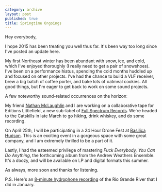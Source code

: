```yaml
---
category: archive
layout: post
published: true
title: Springtime Ongoings
---
```


Hey everybody, 

I hope 2015 has been treating you well thus far. It's been way too long since I've posted an update here.

My first Northeast winter has been abundant with snow, ice, and cold, which I've enjoyed thoroughly (I really need to get a pair of snowshoes). I've been on a performance hiatus, spending the cold months huddled up and focused on other projects. I've had the chance to build a VLF receiver, brew a big batch of coffee porter, and bake lots of oatmeal cookies. All good things, but I'm eager to get back to work on some sound projects.

A few noteworthy sound-related occurrences on the horizon:

My friend [Nathan McLaughlin](http://www.nathanmclaughlin.info/) and I are working on a collaborative tape for Editions Littlefield, a new sub-label of [Full Spectrum Records](http://fullspectrumrecords.com/). We're headed to the Catskills in late March to go hiking, drink whiskey, and do some recording.

On April 25th, I will be participating in a 24 Hour Drone Fest at [Basilica Hudson](http://basilicahudson.com/). This is an exciting event in a gorgeous space with some great company, and I am extremely thrilled to be a part of it. 

Lastly, I had the esteemed privilege of mastering _Fuck Everybody, You Can Do Anything_, the forthcoming album from the Andrew Weathers Ensemble. It's a doozy, and will be available on LP and digital formats this summer.

As always, more soon and thanks for listening.

P.S.
Here's an [8-minute hydrophone recording](https://soundcloud.com/sethchrisman/8-in-the-rio-grande-1-11pm) of the Rio Grande River that I did in January.